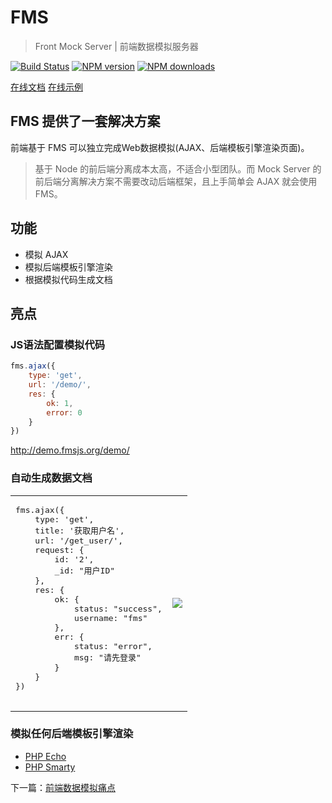 # FMS 
> Front Mock Server | 前端数据模拟服务器

[![Build Status](https://api.travis-ci.org/nimojs/fms.svg)](https://travis-ci.org/nimojs/fms)
[![NPM version](https://img.shields.io/npm/v/fms.svg?style=flat)](https://npmjs.org/package/fms)
[![NPM downloads](http://img.shields.io/npm/dm/fms.svg?style=flat)](https://npmjs.org/package/fms)


<a href="http://fmsjs.org/" target="_blank" class="btn btn-info">在线文档</a>
<a href="http://demo.fmsjs.org/" target="_blank" class="btn btn-danger">在线示例</a>

## FMS 提供了一套解决方案
前端基于 FMS 可以独立完成Web数据模拟(AJAX、后端模板引擎渲染页面)。

> 基于 Node 的前后端分离成本太高，不适合小型团队。而 Mock Server 的前后端分离解决方案不需要改动后端框架，且上手简单会 AJAX 就会使用 FMS。

## 功能
- 模拟 AJAX
- 模拟后端模板引擎渲染
- 根据模拟代码生成文档

## 亮点
### JS语法配置模拟代码
```js
fms.ajax({
    type: 'get',
    url: '/demo/',
    res: {
        ok: 1,
        error: 0
    }
})
```

http://demo.fmsjs.org/demo/

### 自动生成数据文档
<table>
    <tr>
        <td>
            <pre>
fms.ajax({
    type: 'get',    
    title: '获取用户名',
    url: '/get_user/',
    request: {
        id: '2',
        _id: "用户ID"
    },
    res: {
        ok: {
            status: "success",
            username: "fms"
        },
        err: {
            status: "error",
            msg: "请先登录"
        }
    }
})
            </pre>
        </td>
        <td>
            <img src="http://fmsjs.org/static/img/readme-1.png"  />
        </td>
    </tr>
</table>


### 模拟任何后端模板引擎渲染
- [PHP Echo](https://github.com/nimojs/fms-phpecho)
- [PHP Smarty](https://github.com/nimojs/fms-smarty)


下一篇：[前端数据模拟痛点](http://fmsjs.org/why-use-fms.html)
